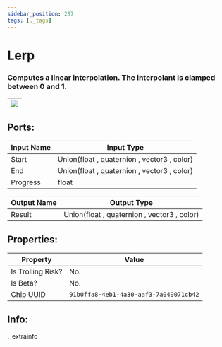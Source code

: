 ```yaml
---
sidebar_position: 287
tags: [._tags]
---
```


# Lerp


### Computes a linear interpolation. The interpolant is clamped between 0 and 1.

| ![](https://images-ext-2.discordapp.net/external/MPmIaQzlEPmgGWlgi-WxBBXt0Bjv_zWPkg1y1f_sy3s/https/www.recroomcircuits.com/image/circuit/absolute-value?width=206&height=108) |
|-----|

## Ports:

| Input Name | Input Type |
|-----------|-----------|
| Start | Union(float , quaternion , vector3 , color) |
| End | Union(float , quaternion , vector3 , color) |
| Progress | float |

| Output Name | Output Type |
|-----------|-----------|
| Result | Union(float , quaternion , vector3 , color) |

## Properties:

| Property  | Value |
|-------------------|-----------|
| Is Trolling Risk? | No. |
| Is Beta? | No. |
| Chip UUID | `91b0ffa8-4eb1-4a30-aaf3-7a049071cb42` |

## Info:
._extrainfo